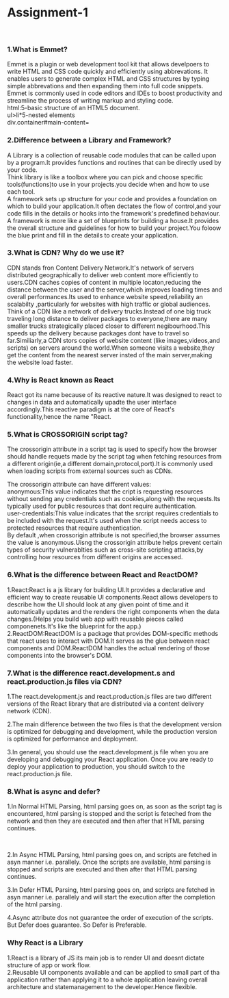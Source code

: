 <h1>Assignment-1</h1><br>

<h3>1.What is Emmet?</h3>

Emmet is a plugin or web development tool kit that allows develpoers to write HTML and CSS code quickly and efficiently using abbrevations.
It enables users to generate complex HTML and CSS structures by typing simple abbrevations and then expanding them into full code snippets.
Emmet is commonly used in code editors and IDEs to boost productivity and streamline the process of writing markup and styling code.
<br>
html:5-basic structure of an HTML5 document.<br>
ul>li*5-nested elements<br>
div.container#main-content= <div class="container" id="main-content"></div>

<h3>2.Difference between a Library and Framework?</h3>

A Library is a collection of reusable code modules that can be called upon by a program.It provides functions and routines that can be directly used by your code.<br>
Think library is like a toolbox where you can pick and choose specific tools(functions)to use in your projects.you decide when and how to use each tool.
<br>
A framework sets up structure for your code and provides a foundation on which to build your application.It often dectates the flow of control,and your code fills in the details or hooks into the framework's predefined behaviour.<br>
A framework is more like a set of blueprints for building a house.It provides the overall structure and guidelines for how to build your project.You foloow the blue print and fill in the details to create your application.<br>


<h3>3.What is CDN? Why do we use it?</h3>
CDN stands fron Content Delivery Network.It's network of servers distributed geographically to deliver web content more efficiently to users.CDN caches copies of content in multiple locaton,reducing the distance between the user and the server,which improves loading times and overall performances.Its used to enhance website speed,reliability an scalabilty ,particularly for websites with high traffic or global audiences.
<br>
Think of a CDN like a network of delivery trucks.Instead of one big truck traveling long distance to deliver packages to everyone,there are many smaller trucks strategically placed closer to different negibourhood.This speeds up the delivery because packages dont have to travel so far.Similiarly,a CDN stors copies of website content (like images,videos,and scripts) on servers around the world.When someone visits a website,they get the content from the nearest server insted of the main server,making the website load faster.<br>

<h3>4.Why is React known as React</h3>
React got its name because of its reactive nature.It was designed to react to changes in data and automatically upadte the user interface accordingly.This reactive paradigm is at the core of React's functionality,hence the name "React.<br>

<h3>5.What is CROSSORIGIN script tag?</h3>
The crossorigin attribute in a script tag is used to specify how the browser should handle requets made by the script tag when fetching resources from a different origin(ie,a different domain,protocol,port).It is commonly used when loading scripts from external sources such as CDNs.<br>

The crossorigin attribute can have different values:<br>
anonymous:This value indicates that the cript is requesting resources without sending any credentials such as cookies,along with the requests.Its typically used for public resources that dont require authentication.<br>
user-credentials:This value indicates that the srcript requires credentials to be included with the request.It's used when the script needs access to protected resources that require authentication.<br>
By default ,when crossorigin attribute is not specified,the browser assumes the value is anonymous.Uisng the crossorigin attribute helps prevent certain types of security vulnerablties such as cross-site scripting attacks,by controlling how resources from different origins are accessed.<br>

<h3>6.What is the difference between React and ReactDOM?</h3>
1.React:React is a js library for building UI.It provides a declarative and efficient way to create reusable UI components.React allows developers to describe how the UI should look at any given point of time.and it automatically updates and the renders the right components when the data changes.(Helps you build web app with reusable pieces called componenets.It's like the blueprint for the app.)<br>
2.ReactDOM:ReactDOM is a package that provides DOM-specific methods that react uses to interact with DOM.It serves as the glue between react components and DOM.ReactDOM handles the actual rendering of those components into the browser's DOM.<br>

<h3>7.What is the difference react.development.s and react.production.js files via CDN?</h3>
1.The react.development.js and react.production.js files are two different versions of the React library that are distributed via a content delivery network (CDN).<br>

2.The main difference between the two files is that the development version is optimized for debugging and development, while the production version is optimized for performance and deployment.<br>

3.In general, you should use the react.development.js file when you are developing and debugging your React application. Once you are ready to deploy your application to production, you should switch to the react.production.js file.<br>

<h3>8.What is async and defer?</h3>
<p>1.In Normal HTML Parsing, html parsing goes on, as soon as the script tag is encountered, html parsing is stopped and the script is feteched from the network and then they are executed and then after that HTML parsing continues.</p><br>

2.In Async HTML Parsing, html parsing goes on, and scripts are fetched in asyn manner i.e. parallely. Once the scripts are available, html parsing is stopped and scripts are executed and then after that HTML parsing continues.<br>

3.In Defer HTML Parsing, html parsing goes on, and scripts are fetched in asyn manner i.e. parallely and will start the execution after the completion of the html parsing.<br>

4.Async attribute dos not guarantee the order of execution of the scripts. But Defer does guarantee. So Defer is Preferable.<br>

<h3>Why React is a Library</h3>
1.React is a library of JS its main job is to render UI and doesnt dictate structure of app or work flow.<br>
2.Reusable UI components available and can be applied to small part of tha application rather than applying it to a whole application leaving overall architecture and statemanagement to the developer.Hence flexible.<br>


